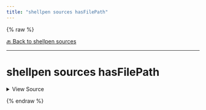 ```yaml
---
title: "shellpen sources hasFilePath"
---
```


{% raw %}





[🔙 Back to shellpen sources](/api/shellpen/sources)

---







<!-- Todo, if there are no subcommands under the child commands, use a smaller heading size -->

# shellpen sources hasFilePath



<details>
  <summary>View Source</summary>

{% endraw %}
{% highlight sh %}
shellpen sources getFilePath "$@" >/dev/null
{% endhighlight %}
{% raw %}

</details>










  
{% endraw %}
